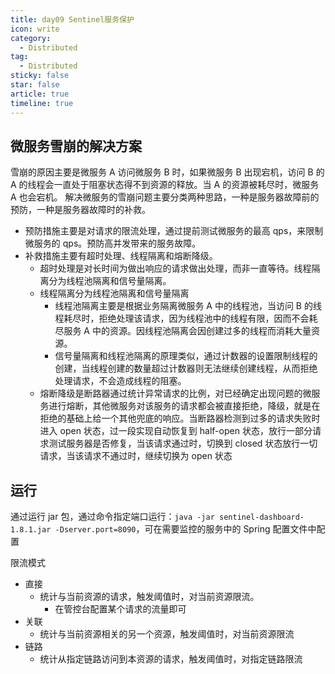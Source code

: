 ```yaml
---
title: day09 Sentinel服务保护
icon: write
category:
  - Distributed
tag:
  - Distributed
sticky: false
star: false
article: true
timeline: true
---
```

## 微服务雪崩的解决方案

雪崩的原因主要是微服务 A 访问微服务 B 时，如果微服务 B 出现宕机，访问 B 的 A 的线程会一直处于阻塞状态得不到资源的释放。当 A 的资源被耗尽时，微服务 A 也会宕机。
解决微服务的雪崩问题主要分类两种思路，一种是服务器故障前的预防，一种是服务器故障时的补救。

- 预防措施主要是对请求的限流处理，通过提前测试微服务的最高 qps，来限制微服务的 qps。预防高并发带来的服务故障。
- 补救措施主要有超时处理、线程隔离和熔断降级。
  - 超时处理是对长时间为做出响应的请求做出处理，而非一直等待。线程隔离分为线程池隔离和信号量隔离。
  - 线程隔离分为线程池隔离和信号量隔离
    - 线程池隔离主要是根据业务隔离微服务 A 中的线程池，当访问 B 的线程耗尽时，拒绝处理该请求，因为线程池中的线程有限，因而不会耗尽服务 A 中的资源。因线程池隔离会因创建过多的线程而消耗大量资源。
    - 信号量隔离和线程池隔离的原理类似，通过计数器的设置限制线程的创建，当线程创建的数量超过计数器则无法继续创建线程，从而拒绝处理请求，不会造成线程的阻塞。
  - 熔断降级是断路器通过统计异常请求的比例，对已经确定出现问题的微服务进行熔断，其他微服务对该服务的请求都会被直接拒绝，降级，就是在拒绝的基础上给一个其他兜底的响应。当断路器检测到过多的请求失败时进入 open 状态，过一段实现自动恢复到 half-open 状态，放行一部分请求测试服务器是否修复，当该请求通过时，切换到 closed 状态放行一切请求，当该请求不通过时，继续切换为 open 状态

## 运行

通过运行 jar 包，通过命令指定端口运行：`java -jar sentinel-dashboard-1.8.1.jar -Dserver.port=8090`，可在需要监控的服务中的 Spring 配置文件中配置

限流模式

- 直接
  - 统计与当前资源的请求，触发阈值时，对当前资源限流。
    - 在管控台配置某个请求的流量即可
- 关联
  - 统计与当前资源相关的另一个资源，触发阈值时，对当前资源限流
- 链路
  - 统计从指定链路访问到本资源的请求，触发阈值时，对指定链路限流
